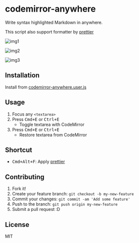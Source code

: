 # codemirror-anywhere

Write syntax highlighted Markdown in anywhere.

This script also support formatter by [prettier](http://prettier.io/)

![img1](http://i.gyazo.com/c29a9a3535c66083827cba81181bd5c1.gif)

![img2](http://i.gyazo.com/990c553552be3ca673e815c777c3f8b2.gif)

![img3](http://gyazo.com/003a690ade95e7a84b3f06de1c0ac508.gif)

## Installation

Install from [codemirror-anywhere.user.js](https://azu.github.io/codemirror-anywhere/codemirror-anywhere.user.js)

## Usage

1. Focus any `<textarea>`
2. Press <kbd>Cmd+E</kbd> or <kbd>Ctrl+E</kbd>
    - Toggle textarea with CodeMirror
3. Press <kbd>Cmd+E</kbd> or <kbd>Ctrl+E</kbd>
    - Restore textarea from CodeMirror

## Shortcut

- <kbd>Cmd+Alt+F</kbd>: Apply [prettier](http://prettier.io/)

## Contributing

1. Fork it!
2. Create your feature branch: `git checkout -b my-new-feature`
3. Commit your changes: `git commit -am 'Add some feature'`
4. Push to the branch: `git push origin my-new-feature`
5. Submit a pull request :D

## License

MIT
